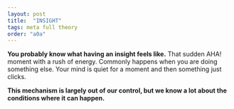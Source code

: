 ```yaml
---
layout: post
title:  "INSIGHT"
tags: meta full theory
order: "a0a"
---
```


**You probably know what having an insight feels like.**
That sudden AHA! moment with a rush of energy.
Commonly happens when you are doing something else.
Your mind is quiet for a moment and then something just clicks.

**This mechanism is largely out of our control, but we know a lot about the conditions where it can happen.**